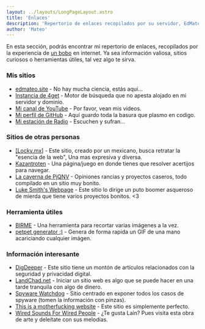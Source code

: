 ```yaml
---
layout: ../layouts/LongPageLayout.astro
title: 'Enlaces'
description: 'Repertorio de enlaces recopilados por su servidor, EdMateo.'
author: 'Mateo'
---
```


En esta sección, podrás encontrar mi repertorio de enlaces, recopilados por la experiencia de [un bobo](/about) en internet. Ya sea información valiosa, sitios curiosos o herramientas útiles, tal vez algo te sirva.

### Mis sitios

- [edmateo.site](https://edmateo.site) - No hay mucha ciencia, estás aquí...
- [Instancia de 4get](https://4get.edmateo.site) - Motor de búsqueda que no apesta alojado en mi servidor y dominio.
- [Mi canal de YouTube](https://www.youtube.com/channel/UCqpoeinlFGDwa_b60qnLDWw) - Por favor, vean mis videos.
- [Mi perfil de GitHub](https://github.com/ImnotEdMateo) - Aquí guardo toda la basura que plasmo en codigo.
- [Mi estación de Radio](https://radio.edmateo.site/stream) - Escuchen y sufran...

### Sitios de otras personas

- [[Locky.mx]](https://locky.mx) - Este sitio, creado por un mexicano, busca retratar la "esencia de la web", Una mas expresiva y diversa.
- [Kazantroten](https://kazantroten.neocities.org/acertijos/kazantroten/bienvenido) - Una página/juego en donde tienes que resolver acertijos para navegar.
- [La caverna de PjQNV](https://pjqnv.neocities.org/) - Opiniones rancias y proyectos caseros, todo compilado en un sitio muy bonito.
- [Luke Smith's Webpage](https://lukesmith.xyz/) - Este sitio lo dirige un puto boomer asqueroso de mierda que tiene varios proyectos bonitos. <3

### Herramienta útiles

- [BIRME](https://www.birme.net) - Una herramienta para recortar varias imágenes a la vez.
- [petpet generator :)](https://benisland.neocities.org/petpet) - Genera de forma rapida un GIF de una mano acariciando cualquier imágen.

### Información interesante

- [DigDeeper](https://digdeeper.neocities.org/) - Este sitio tiene un montón de artículos relacionados con la seguridad y privacidad digital.
- [LandChad.net](https://landchad.net) - Iniciar un sitio web es algo que se puede hacer en una tarde tranquila con algo de dinero.
- [Spyware Watchdog](https://spyware.neocities.org) - Sitio centrado en exponer todos los casos de spyware (tomen la información con pinzas).
- [This is a motherfucking website](https://www.motherfuckingwebsite.com/) - Este sitio es simplemente perfecto.
- [Wired Sounds For Wired People](https://fauux.neocities.org/) - ¿Te gusta Lain? Pues visita esta obra de arte y deleítate con sus melodías.
